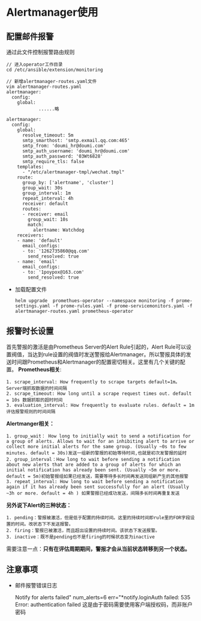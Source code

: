 # Alertmanager使用

## 配置邮件报警

通过此文件控制报警路由规则

```
// 进入operator工作目录
cd /etc/ansible/extension/monitoring

// 新增alertmanager-routes.yaml文件
vim alertmanager-routes.yaml
alertmanager:
  config:
    global:
			......略
        
alertmanager:
  config:
    global:
      resolve_timeout: 5m
      smtp_smarthost: 'smtp.exmail.qq.com:465'
      smtp_from: 'doumi_hr@doumi.com'
      smtp_auth_username: 'doumi_hr@doumi.com'
      smtp_auth_password: '03Wt6828'
      smtp_require_tls: false
    templates:
      - "/etc/alertmanager-tmpl/wechat.tmpl"
    route:
      group_by: ['alertname', 'cluster']
      group_wait: 30s
      group_interval: 1m
      repeat_interval: 4h
      receiver: default
      routes:
      - receiver: email
        group_wait: 10s
        match:
          alertname: Watchdog
    receivers:
    - name: 'default'
      email_configs:
      - to: '1262735860@qq.com'
        send_resolved: true
    - name: 'email'
      email_configs:
      - to: '1poypox@163.com'
        send_resolved: true
```

- 加载配置文件

  ```
  helm upgrade  promethues-operator --namespace monitoring -f prome-settings.yaml -f prome-rules.yaml -f prome-servicemonitors.yaml -f alertmanager-routes.yaml prometheus-operator
  ```

## 报警时长设置

首先警报的激活是由Prometheus Server的Alert Rule引起的，Alert Rule可以设置阀值，当达到rule设置的阀值时发送警报给Alertmanager。所以警报具体的发送时间跟Prometheus和Alertmanager的配置密切相关。这里有几个关键的配置。
**Prometheus相关**:

```
1. scrape_interval: How frequently to scrape targets default=1m。Server端抓取数据的时间间隔
2. scrape_timeout: How long until a scrape request times out. default = 10s 数据抓取的超时时间
3. evaluation_interval: How frequently to evaluate rules. default = 1m 评估报警规则的时间间隔
```

**Alertmanger相关：**

```
1. group_wait： How long to initially wait to send a notification for a group of alerts. Allows to wait for an inhibiting alert to arrive or collect more initial alerts for the same group. (Usually ~0s to few minutes. default = 30s)发送一组新的警报的初始等待时间,也就是初次发警报的延时
2. group_interval：How long to wait before sending a notification about new alerts that are added to a group of alerts for which an initial notification has already been sent. (Usually ~5m or more. default = 5m)初始警报组如果已经发送，需要等待多长时间再发送同组新产生的其他报警
3. repeat_interval: How long to wait before sending a notification again if it has already been sent successfully for an alert (Usually ~3h or more. default = 4h ) 如果警报已经成功发送，间隔多长时间再重复发送
```

**另外说下Alert的三种状态：**

```
1. pending：警报被激活，但是低于配置的持续时间。这里的持续时间即rule里的FOR字段设置的时间。改状态下不发送报警。
2. firing：警报已被激活，而且超出设置的持续时间。该状态下发送报警。
3. inactive：既不是pending也不是firing的时候状态变为inactive
```

需要注意一点：**只有在评估周期期间，警报才会从当前状态转移到另一个状态。**

## 注意事项

- 邮件报警错误日志

  Notify for alerts failed" num_alerts=6 err="*notify.loginAuth failed: 535 Error: authentication failed
  这是由于密码需要使用客户端授权码，而非账户密码